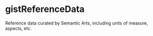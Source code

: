 # gistReferenceData
Reference data curated by Semantic Arts, including units of measure, aspects, etc.
